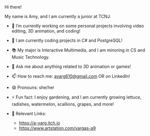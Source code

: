 Hi there!

My name is Amy, and I am currently a junior at TCNJ.

- 🔭 I’m currently working on some personal projects involving video editing, 3D animation, and coding!

- 🌱 I am currently coding projects in C# and PostgreSQL!
- 📚 My major is Interactive Multimedia, and I am minoring in CS and Music Technology.
- 💬 Ask me about anything related to 3D animation or games!
- 📫 How to reach me: avarg610@gmail.com OR on LinkedIn!
- 😄 Pronouns: she/her
- ⚡ Fun fact: I enjoy gardening, and I am currently growing lettuce, radishes, watermelon, scallions, grapes, and more!
- 🔗 Relevant Links:
  - https://a-varg.itch.io
  - https://www.artstation.com/vargas-a9
